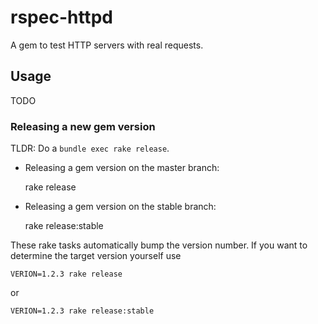 # rspec-httpd

A gem to test HTTP servers with real requests.

## Usage

TODO

### Releasing a new gem version

TLDR: Do a `bundle exec rake release`.

- Releasing a gem version on the master branch:

    rake release

- Releasing a gem version on the stable branch:

    rake release:stable

These rake tasks automatically bump the version number. If you want to determine the target version yourself use

    VERION=1.2.3 rake release

or

    VERION=1.2.3 rake release:stable
